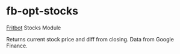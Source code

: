 # fb-opt-stocks

[Fritbot](https://github.com/Urthen/fritbot) Stocks Module

Returns current stock price and diff from closing. Data from Google Finance.
